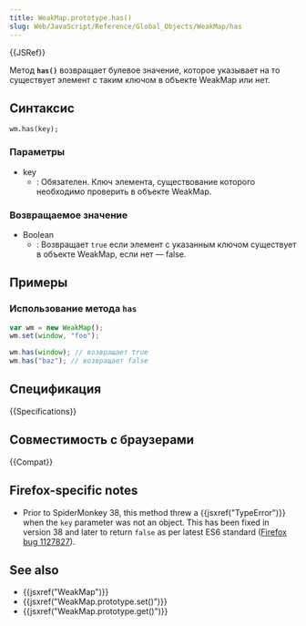 ```yaml
---
title: WeakMap.prototype.has()
slug: Web/JavaScript/Reference/Global_Objects/WeakMap/has
---
```


{{JSRef}}

Метод **`has()`** возвращает булевое значение, которое указывает на то существует элемент с таким ключом в объекте WeakMap или нет.

## Синтаксис

```
wm.has(key);
```

### Параметры

- key
  - : Обязателен. Ключ элемента, существование которого необходимо проверить в объекте WeakMap.

### Возвращаемое значение

- Boolean
  - : Возвращает `true` если элемент с указанным ключом существует в объекте WeakMap, если нет — false.

## Примеры

### Использование метода `has`

```js
var wm = new WeakMap();
wm.set(window, "foo");

wm.has(window); // возвращает true
wm.has("baz"); // возвращает false
```

## Спецификация

{{Specifications}}

## Совместимость с браузерами

{{Compat}}

## Firefox-specific notes

- Prior to SpiderMonkey 38, this method threw a {{jsxref("TypeError")}} when the `key` parameter was not an object. This has been fixed in version 38 and later to return `false` as per latest ES6 standard ([Firefox bug 1127827](https://bugzil.la/1127827)).

## See also

- {{jsxref("WeakMap")}}
- {{jsxref("WeakMap.prototype.set()")}}
- {{jsxref("WeakMap.prototype.get()")}}

